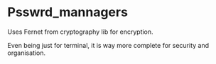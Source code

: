 # Psswrd_mannagers

Uses Fernet from cryptography lib for encryption.

Even being just for terminal, it is way more complete for security and organisation.
